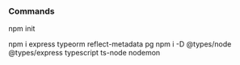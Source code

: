 ### Commands

npm init

npm i express typeorm reflect-metadata pg
npm i -D @types/node @types/express typescript ts-node nodemon
